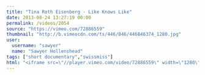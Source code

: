 ```yaml
---
title: "Tina Roth Eisenberg - Like Knows Like"
date: 2013-08-24 13:27:19 00:00
permalink: /videos/2054
source: "https://vimeo.com/72886559"
thumbnail: "http://b.vimeocdn.com/ts/446/846/446846374_1280.jpg"
user:
  username: "sawyer"
  name: "Sawyer Hollenshead"
tags: ["short documentary","swissmiss"]
html: "<iframe src=\"//player.vimeo.com/video/72886559\" width=\"1280\" height=\"720\" frameborder=\"0\" webkitallowfullscreen mozallowfullscreen allowfullscreen></iframe>"
---
```


